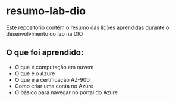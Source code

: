 # resumo-lab-dio
Este repositório contém o resumo das lições aprendidas durante o desenvolvimento do lab na DIO

## O que foi aprendido:
- O que é computação em nuvem
- O que é o Azure
- O que é a certificação AZ-900
- Como criar uma conta no Azure
- O básico para navegar no portal do Azure
